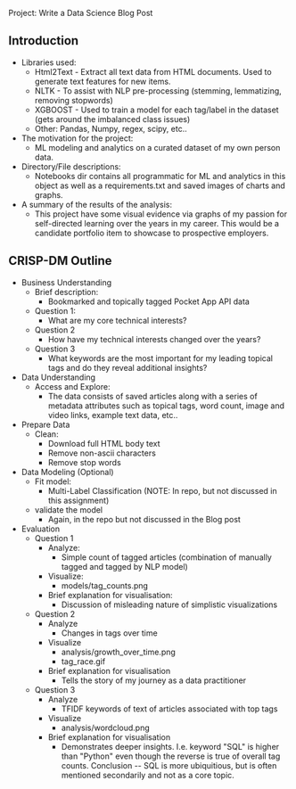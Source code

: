 Project: Write a Data Science Blog Post

## Introduction
* Libraries used:
    - Html2Text - Extract all text data from HTML documents. Used to generate text features 
    for new items.
    - NLTK - To assist with NLP pre-processing (stemming, lemmatizing, removing stopwords)
    - XGBOOST - Used to train a model for each tag/label in the dataset (gets around the 
    imbalanced class issues)
    - Other: Pandas, Numpy, regex, scipy, etc..
* The motivation for the project:
    - ML modeling and analytics on a curated dataset of my own person data.
* Directory/File descriptions:
    - Notebooks dir contains all programmatic for ML and analytics in this object as well as 
    a requirements.txt and saved images of charts and graphs.
* A summary of the results of the analysis:
    - This project have some visual evidence via graphs of my passion for self-directed learning over the
    years in my career. This would be a candidate portfolio item to showcase to prospective employers.

## CRISP-DM Outline
* Business Understanding
    * Brief description:
        * Bookmarked and topically tagged Pocket App API data
    * Question 1:
        - What are my core technical interests?
    * Question 2
        - How have my technical interests changed over the years?
    * Question 3 
        - What keywords are the most important for my leading topical tags and do they reveal additional insights?
* Data Understanding
    * Access and Explore:
        - The data consists of saved articles along with a series of metadata attributes such as topical tags, word count, image and video links, example text data, etc..
* Prepare Data
    * Clean:
        - Download full HTML body text
        - Remove non-ascii characters
        - Remove stop words
* Data Modeling (Optional)
    * Fit model:
        - Multi-Label Classification (NOTE: In repo, but not discussed in this assignment)
    * validate the model
        - Again, in the repo but not discussed in the Blog post
* Evaluation
    * Question 1
        * Analyze:
            - Simple count of tagged articles (combination of manually tagged and tagged by NLP model)
        * Visualize:
            - models/tag_counts.png
        * Brief explanation for visualisation:
            - Discussion of misleading nature of simplistic visualizations
    * Question 2
        * Analyze
            - Changes in tags over time
        * Visualize
            - analysis/growth_over_time.png
            - tag_race.gif
        * Brief explanation for visualisation
            - Tells the story of my journey as a data practitioner
    * Question 3
        * Analyze
            - TFIDF keywords of text of articles associated with top tags
        * Visualize
            - analysis/wordcloud.png
        * Brief explanation for visualisation
            - Demonstrates deeper insights. I.e. keyword "SQL" is higher than "Python" even though the reverse is
            true of overall tag counts. Conclusion -- SQL is more ubiquitious, but is often mentioned secondarily
            and not as a core topic. 